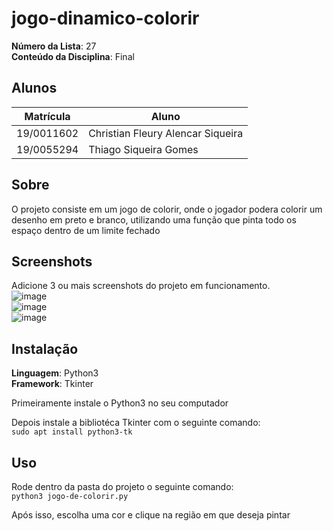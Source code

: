 # jogo-dinamico-colorir

**Número da Lista**: 27<br>
**Conteúdo da Disciplina**: Final<br>

## Alunos

| Matrícula | Aluno           |
| --------- | --------------- |
| 19/0011602 | Christian Fleury Alencar Siqueira |
| 19/0055294 | Thiago Siqueira Gomes |

## Sobre

O projeto consiste em um jogo de colorir, onde o jogador podera colorir um desenho em preto e branco, utilizando uma função que pinta todo os espaço dentro de um limite fechado

## Screenshots
Adicione 3 ou mais screenshots do projeto em funcionamento.<br>
![image](https://user-images.githubusercontent.com/50469574/138789485-855d5bba-33e0-4c68-ae68-c4d7db4b0cfc.png)
<br>
![image](https://user-images.githubusercontent.com/50469574/138789836-fcfec1ae-ea36-49ad-b685-9b8276f3f6f5.png)
<br>
![image](https://user-images.githubusercontent.com/50469574/138789961-95a1b455-0c5b-4ff4-ab33-2c998a4919a2.png)
<br>
## Instalação

**Linguagem**: Python3<br>
**Framework**: Tkinter<br>

Primeiramente instale o Python3 no seu computador

Depois instale a bibliotéca Tkinter com o seguinte comando: <br>
``` sudo apt install python3-tk ```

## Uso

Rode dentro da pasta do projeto o seguinte comando: <br>
``` python3 jogo-de-colorir.py ``` 

Após isso, escolha uma cor e clique na região em que deseja pintar
 
